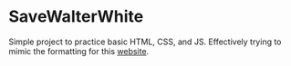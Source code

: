 # SaveWalterWhite
 Simple project to practice basic HTML, CSS, and JS. Effectively trying to mimic the formatting for this [website](http://www.savewalterwhite.com/).
